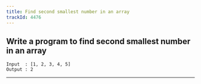 ```yaml
---
title: Find second smallest number in an array
trackId: 4476
---
```


## Write a program to find second smallest number in an array

```
Input  : [1, 2, 3, 4, 5]
Output : 2
```

---
